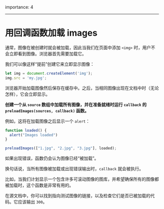 importance: 4

---

# 用回调函数加载 images

通常，图像在被创建时就会被加载，因此当我们在页面中添加 `<img>` 时，用户不会立即看到图像。浏览器首先需要加载它。

我们可以像这样“提前”创建它来立即显示图像：

```js
let img = document.createElement('img');
img.src = 'my.jpg';
```

浏览器开始加载图像然后保存在缓存中。之后，当相同图像出现在文档中时（无论怎样），它会立即显示。

**创建一个从 `source` 数组中加载所有图像，并在准备就绪时运行 `callback` 的 `preloadImages(sources, callback)` 函数。**

例如，这将在加载图像之后显示一个 `alert`：

```js
function loaded() {
  alert("Images loaded")
}

preloadImages(["1.jpg", "2.jpg", "3.jpg"], loaded);
```

如果出现错误，函数仍会认为图像已经“被加载”。

换句话说，当所有图像被加载或出现错误输出时，`callback` 就会被执行。

比如，当我们计划显示一个包含许多可滚动图像的图库，并希望确保所有的图像都被加载时，这个函数是非常有用的。

在源文档中，你可以找到指向测试图像的链接，以及检查它们是否已被加载的代码。它应该输出 `300`。
